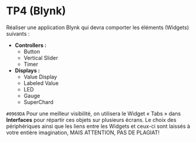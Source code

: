 # TP4 (Blynk)

Réaliser une application Blynk qui devra comporter les éléments (Widgets) suivants :
- __Controllers :__
  - Button
  - Vertical Slider
  - Timer
- __Displays :__
  - Value Display
  - Labeled Value
  - LED
  - Gauge
  - SuperChard

`#0969DA` Pour une meilleur visibilité, on utilisera le Widget « Tabs » dans __Interfaces__ pour
répartir ces objets sur plusieurs écrans.
Le choix des périphériques ainsi que les liens entre les Widgets et ceux-ci sont laissés
à votre entière imagination, MAIS ATTENTION, PAS DE PLAGIAT!

